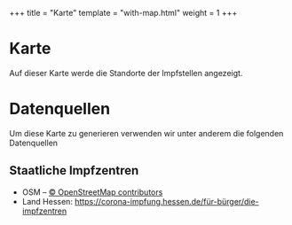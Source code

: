 +++
title = "Karte"
template = "with-map.html"
weight = 1
+++

# Karte

Auf dieser Karte werde die Standorte der Impfstellen angezeigt.

<div id="map"></div>
<!--<p><a href="https://www.maptiler.com/copyright/" target="_blank">© MapTiler</a></p>-->

# Datenquellen

Um diese Karte zu generieren verwenden wir unter anderem die folgenden Datenquellen

## Staatliche Impfzentren

- OSM – <a href="https://www.openstreetmap.org/copyright" target="_blank">© OpenStreetMap contributors</a>
- Land Hessen: <https://corona-impfung.hessen.de/für-bürger/die-impfzentren>

<script>
    var map = L.map('map').setView([50.540,9], 7);
    var gl = L.mapboxGL({
    attribution: "\u003ca href=\"https://www.maptiler.com/copyright/\" target=\"_blank\"\u003e\u0026copy; MapTiler\u003c/a\u003e \u003ca href=\"https://www.openstreetmap.org/copyright\" target=\"_blank\"\u003e\u0026copy; OpenStreetMap contributors\u003c/a\u003e",
    style: 'https://api.maptiler.com/maps/339b74e3-736a-4a41-94e3-bafcc9dcffb7/style.json?key=g4rPvq9AptKIXPP2JxyE'
    }).addTo(map);

    var request = new Request('/impfzentren.json');

    fetch(request)
    .then(function(response) { return response.json(); })
    .then(function(data) {
        for (var i = 0; i < data.records.length; i++) {
        let record = data.records[i].fields;
        var marker = L.marker([record.lat, record.lon]).addTo(map);

        let street = record['addr:street'];
        let housenumber = record['addr:housenumber'];
        let address1 = street ? (housenumber ? `${street} ${housenumber}` : street) : "<i>Genaue Adresse unbekannt</i>";
        let tel_nr = "0611 505 92 888";
        let tel = `<b>Telefon</b>: <a href=\"tel:${tel_nr.replace(' ','')}\">${tel_nr}</a>`;
        let website_url = "http://impfterminservice.hessen.de/";
        let website = `<b>Website</b>: <a href=\"${website_url}\">${website_url}</a>`;
        marker.bindPopup(`<b>${record.name}</b><br>${address1}<br>${record.city}<br><br>${website}<br>${tel}`);
        }
    });
</script>


